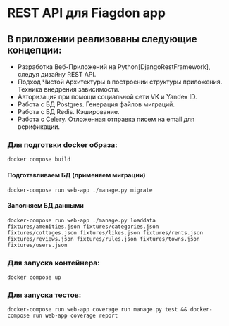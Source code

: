 # REST API для Fiagdon app


## В приложении реализованы следующие концепции:
- Разработка Веб-Приложений на Python[DjangoRestFramework], следуя дизайну REST API.
- Подход Чистой Архитектуры в построении структуры приложения. Техника внедрения зависимости.
- Авторизация при помощи социальной сети VK и Yandex ID.
- Работа с БД Postgres. Генерация файлов миграций. 
- Работа с БД Redis. Кэширование. 
- Работа с Celery. Отложенная отправка писем на email для верификации.

### Для подготвки docker образа:

```
docker compose build
```

#### Подготавливаем БД (применяем миграции) 
```
docker-compose run web-app ./manage.py migrate
```

#### Заполняем БД данными
```
docker-compose run web-app ./manage.py loaddata fixtures/amenities.json fixtures/categories.json fixtures/cottages.json fixtures/likes.json fixtures/rents.json fixtures/reviews.json fixtures/rules.json fixtures/towns.json fixtures/users.json

```

### Для запуска контейнера:
```
docker compose up
```

### Для запуска тестов:
```
docker-compose run web-app coverage run manage.py test && docker-compose run web-app coverage report
```
